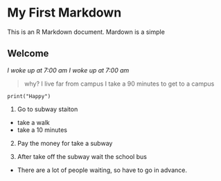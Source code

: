 # My First Markdown
This is an R Markdown document. Mardown is a simple 

## Welcome

*I woke up at 7:00 am*
_I woke up at 7:00 am_
>why? I live far from campus I take a 90 minutes to get to a campus

```
print("Happy")

```
1. Go to subway staiton
- take a walk 
- take a 10 minutes
2. Pay the money for take a subway

3. After take off the subway wait the school bus
- There are a lot of people waiting, so have to go in advance.
  
